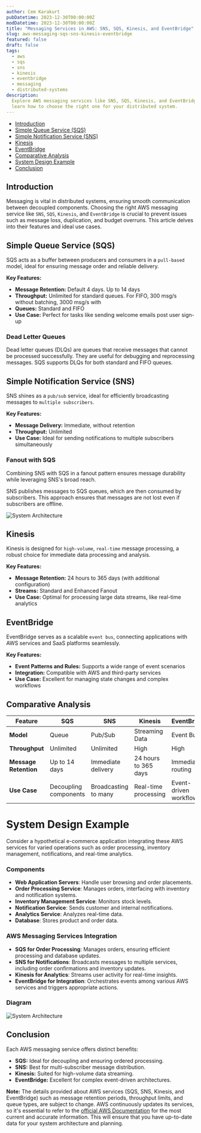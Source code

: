 ```yaml
---
author: Cem Karakurt
pubDatetime: 2023-12-30T00:00:00Z
modDatetime: 2023-12-30T00:00:00Z
title: "Messaging Services in AWS: SNS, SQS, Kinesis, and EventBridge"
slug: aws-messaging-sqs-sns-kinesis-eventbridge
featured: false
draft: false
tags:
  - aws
  - sqs
  - sns
  - kinesis
  - eventbridge
  - messaging
  - distributed-systems
description:
  Explore AWS messaging services like SNS, SQS, Kinesis, and EventBridge, and
  learn how to choose the right one for your distributed system.
---
```


- [Introduction](#introduction)
- [Simple Queue Service (SQS)](#simple-queue-service-sqs)
- [Simple Notification Service (SNS)](#simple-notification-service-sns)
- [Kinesis](#kinesis)
- [EventBridge](#eventbridge)
- [Comparative Analysis](#comparative-analysis)
- [System Design Example](#system-design-example)
- [Conclusion](#conclusion)

## Introduction

Messaging is vital in distributed systems, ensuring smooth communication between decoupled components. Choosing the right AWS messaging service like `SNS`, `SQS`, `Kinesis`, and `EventBridge` is crucial to prevent issues such as message loss, duplication, and budget overruns. This article delves into their features and ideal use cases.

## Simple Queue Service (SQS)

SQS acts as a buffer between producers and consumers in a `pull-based` model, ideal for ensuring message order and reliable delivery.

**Key Features:**

- **Message Retention:** Default 4 days. Up to 14 days
- **Throughput:** Unlimited for standard queues. For FIFO, 300 msg/s without batching, 3000 msg/s with
- **Queues:** Standard and FIFO
- **Use Case:** Perfect for tasks like sending welcome emails post user sign-up

### Dead Letter Queues

Dead letter queues (DLQs) are queues that receive messages that cannot be processed successfully. They are useful for debugging and reprocessing messages. SQS supports DLQs for both standard and FIFO queues.

## Simple Notification Service (SNS)

SNS shines as a `pub/sub` service, ideal for efficiently broadcasting messages to `multiple subscribers`.

**Key Features:**

- **Message Delivery:** Immediate, without retention
- **Throughput:** Unlimited
- **Use Case:** Ideal for sending notifications to multiple subscribers simultaneously

### Fanout with SQS

Combining SNS with SQS in a fanout pattern ensures message durability while leveraging SNS's broad reach.

SNS publishes messages to SQS queues, which are then consumed by subscribers. This approach ensures that messages are not lost even if subscribers are offline.

![System Architecture](/assets/blog6_diagram2.png)

## Kinesis

Kinesis is designed for `high-volume`, `real-time` message processing, a robust choice for immediate data processing and analysis.

**Key Features:**

- **Message Retention:** 24 hours to 365 days (with additional configuration)
- **Streams:** Standard and Enhanced Fanout
- **Use Case:** Optimal for processing large data streams, like real-time analytics

## EventBridge

EventBridge serves as a scalable `event bus`, connecting applications with AWS services and SaaS platforms seamlessly.

**Key Features:**

- **Event Patterns and Rules:** Supports a wide range of event scenarios
- **Integration:** Compatible with AWS and third-party services
- **Use Case:** Excellent for managing state changes and complex workflows

## Comparative Analysis

| Feature               | SQS                   | SNS                  | Kinesis              | EventBridge            |
| --------------------- | --------------------- | -------------------- | -------------------- | ---------------------- |
| **Model**             | Queue                 | Pub/Sub              | Streaming Data       | Event Bus              |
| **Throughput**        | Unlimited             | Unlimited            | High                 | High                   |
| **Message Retention** | Up to 14 days         | Immediate delivery   | 24 hours to 365 days | Immediate routing      |
| **Use Case**          | Decoupling components | Broadcasting to many | Real-time processing | Event-driven workflows |

# System Design Example

Consider a hypothetical e-commerce application integrating these AWS services for varied operations such as order processing, inventory management, notifications, and real-time analytics.

### Components

- **Web Application Servers**: Handle user browsing and order placements.
- **Order Processing Service**: Manages orders, interfacing with inventory and notification systems.
- **Inventory Management Service**: Monitors stock levels.
- **Notification Service**: Sends customer and internal notifications.
- **Analytics Service**: Analyzes real-time data.
- **Database**: Stores product and order data.

### AWS Messaging Services Integration

- **SQS for Order Processing**: Manages orders, ensuring efficient processing and database updates.
- **SNS for Notifications**: Broadcasts messages to multiple services, including order confirmations and inventory updates.
- **Kinesis for Analytics**: Streams user activity for real-time insights.
- **EventBridge for Integration**: Orchestrates events among various AWS services and triggers appropriate actions.

### Diagram

![System Architecture](/assets/blog6_diagram.png)

## Conclusion

Each AWS messaging service offers distinct benefits:

- **SQS:** Ideal for decoupling and ensuring ordered processing.
- **SNS:** Best for multi-subscriber message distribution.
- **Kinesis:** Suited for high-volume data streaming.
- **EventBridge:** Excellent for complex event-driven architectures.

**Note:** The details provided about AWS services (SQS, SNS, Kinesis, and EventBridge) such as message retention periods, throughput limits, and queue types, are subject to change. AWS continuously updates its services, so it's essential to refer to the [official AWS Documentation](https://aws.amazon.com/documentation/) for the most current and accurate information. This will ensure that you have up-to-date data for your system architecture and planning.
